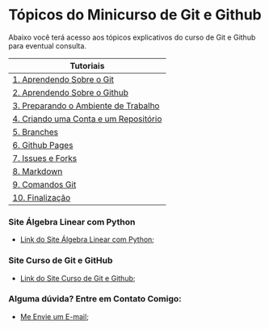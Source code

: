 # Tópicos do Minicurso de Git e Github

Abaixo você terá acesso aos tópicos explicativos do curso de Git e Github para eventual consulta.

|**Tutoriais**|
|------------------------|
|[1. Aprendendo Sobre o Git](https://alyssonmach.github.io/Minicurso-Git-e-GitHub/AprendendoSobreoGit.html)|
|[2. Aprendendo Sobre o Github](https://alyssonmach.github.io/Minicurso-Git-e-GitHub/AprendendoGitHub.html)|
|[3. Preparando o Ambiente de Trabalho](https://alyssonmach.github.io/Minicurso-Git-e-GitHub/InstalacoesGitHub.html)|
|[4. Criando uma Conta e um Repositório](https://alyssonmach.github.io/Minicurso-Git-e-GitHub/RepositorioGitHub.html)|
|[5. Branches](https://alyssonmach.github.io/Minicurso-Git-e-GitHub/UsandoBranches.html)|
|[6. Github Pages](https://alyssonmach.github.io/Minicurso-Git-e-GitHub/UsandoGitHubPages.html)|
|[7. Issues e Forks](https://alyssonmach.github.io/Minicurso-Git-e-GitHub/IssueFork.html)|
|[8. Markdown](https://alyssonmach.github.io/Minicurso-Git-e-GitHub/CriandoEmMarkdown.html)|
|[9. Comandos Git](http://comandosgit.github.io/)|
|[10. Finalização](https://alyssonmach.github.io/Minicurso-Git-e-GitHub/listadeformulario.html)|  

### Site Álgebra Linear com Python
- [Link do Site Álgebra Linear com Python](https://algebralinearufcg.github.io);

### Site Curso de Git e GitHub
- [Link do Site Curso de Git e Github](https://alyssonmach.github.io/Minicurso-Git-e-GitHub/index.html);

### Alguma dúvida? Entre em Contato Comigo:
- [Me Envie um E-mail](mailto:alysson.barbosa@ee.ufcg.edu.br);